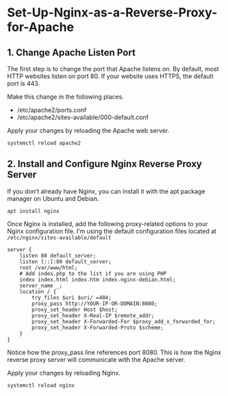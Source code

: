 # Set-Up-Nginx-as-a-Reverse-Proxy-for-Apache

## 1. Change Apache Listen Port

The first step is to change the port that Apache listens on. By default, most HTTP websites listen on port 80. If your website uses HTTPS, the default port is 443.

Make this change in the following places.

* /etc/apache2/ports.conf
* /etc/apache2/sites-available/000-default.conf

Apply your changes by reloading the Apache web server.
```
systemctl reload apache2
```

## 2. Install and Configure Nginx Reverse Proxy Server

If you don’t already have Nginx, you can install it with the apt package manager on Ubuntu and Debian.
```
apt install nginx
```

Once Nginx is installed, add the following proxy-related options to your Nginx configuration file. I’m using the default configuration files located at ``` /etc/nginx/sites-available/default```


```
server {
    listen 80 default_server;
    listen [::]:80 default_server;
    root /var/www/html;
    # Add index.php to the list if you are using PHP
    index index.html index.htm index.nginx-debian.html;
    server_name _;
    location / {
        try_files $uri $uri/ =404;
        proxy_pass http://YOUR-IP-OR-DOMAIN:8080;
        proxy_set_header Host $host;
        proxy_set_header X-Real-IP $remote_addr;
        proxy_set_header X-Forwarded-For $proxy_add_x_forwarded_for;
        proxy_set_header X-Forwarded-Proto $scheme;
    }
}

```
Notice how the proxy_pass line references port 8080. This is how the Nginx reverse proxy server will communicate with the Apache server.

Apply your changes by reloading Nginx.
```
systemctl reload nginx
```
